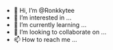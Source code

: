- 👋 Hi, I’m @Ronkkytee
- 👀 I’m interested in ...
- 🌱 I’m currently learning ...
- 💞️ I’m looking to collaborate on ...
- 📫 How to reach me ...

<!---
Ronkkytee/Ronkkytee is a ✨ special ✨ repository because its `README.md` (this file) appears on your GitHub profile.
You can click the Preview link to take a look at your changes.
--->
